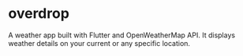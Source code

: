 # overdrop

A weather app built with Flutter and OpenWeatherMap API. It displays weather details on your current or any specific location.